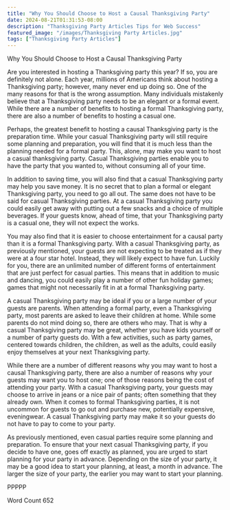 ```yaml
---
title: "Why You Should Choose to Host a Causal Thanksgiving Party"
date: 2024-08-21T01:31:53-08:00
description: "Thanksgiving Party Articles Tips for Web Success"
featured_image: "/images/Thanksgiving Party Articles.jpg"
tags: ["Thanksgiving Party Articles"]
---
```


Why You Should Choose to Host a Causal Thanksgiving Party

Are you interested in hosting a Thanksgiving party this year?  If so, you are definitely not alone.  Each year, millions of Americans think about hosting a Thanksgiving party; however, many never end up doing so.  One of the many reasons for that is the wrong assumption.  Many individuals mistakenly believe that a Thanksgiving party needs to be an elegant or a formal event.  While there are a number of benefits to hosting a formal Thanksgiving party, there are also a number of benefits to hosting a casual one.  

Perhaps, the greatest benefit to hosting a causal Thanksgiving party is the preparation time. While your casual Thanksgiving party will still require some planning and preparation, you will find that it is much less than the planning needed for a formal party.  This, alone, may make you want to host a casual thanksgiving party.  Casual Thanksgiving parties enable you to have the party that you wanted to, without consuming all of your time.

In addition to saving time, you will also find that a casual Thanksgiving party may help you save money.  It is no secret that to plan a formal or elegant Thanksgiving party, you need to go all out.  The same does not have to be said for casual Thanksgiving parties.  At a casual Thanksgiving party you could easily get away with putting out a few snacks and a choice of multiple beverages.  If your guests know, ahead of time, that your Thanksgiving party is a casual one, they will not expect the works.

You may also find that it is easier to choose entertainment for a causal party than it is a formal Thanksgiving party. With a casual Thanksgiving party, as previously mentioned, your guests are not expecting to be treated as if they were at a four star hotel.  Instead, they will likely expect to have fun.  Luckily for you, there are an unlimited number of different forms of entertainment that are just perfect for casual parties.  This means that in addition to music and dancing, you could easily play a number of other fun holiday games; games that might not necessarily fit in at a formal Thanksgiving party.

A casual Thanksgiving party may be ideal if you or a large number of your guests are parents. When attending a formal party, even a Thanksgiving party, most parents are asked to leave their children at home. While some parents do not mind doing so, there are others who may.  That is why a casual Thanksgiving party may be great, whether you have kids yourself or a number of party guests do.  With a few activities, such as party games, centered towards children, the children, as well as the adults, could easily enjoy themselves at your next Thanksgiving party.

While there are a number of different reasons why you may want to host a causal Thanksgiving party, there are also a number of reasons why your guests may want you to host one; one of those reasons being the cost of attending your party.  With a casual Thanksgiving party, your guests may choose to arrive in jeans or a nice pair of pants; often something that they already own. When it comes to formal Thanksgiving parties, it is not uncommon for guests to go out and purchase new, potentially expensive, eveningwear.  A casual Thanksgiving party may make it so your guests do not have to pay to come to your party.

As previously mentioned, even casual parties require some planning and preparation. To ensure that your next casual Thanksgiving party, if you decide to have one, goes off exactly as planned, you are urged to start planning for your party in advance. Depending on the size of your party, it may be a good idea to start your planning, at least, a month in advance.  The larger the size of your party, the earlier you may want to start your planning. 

PPPPP

Word Count 652

